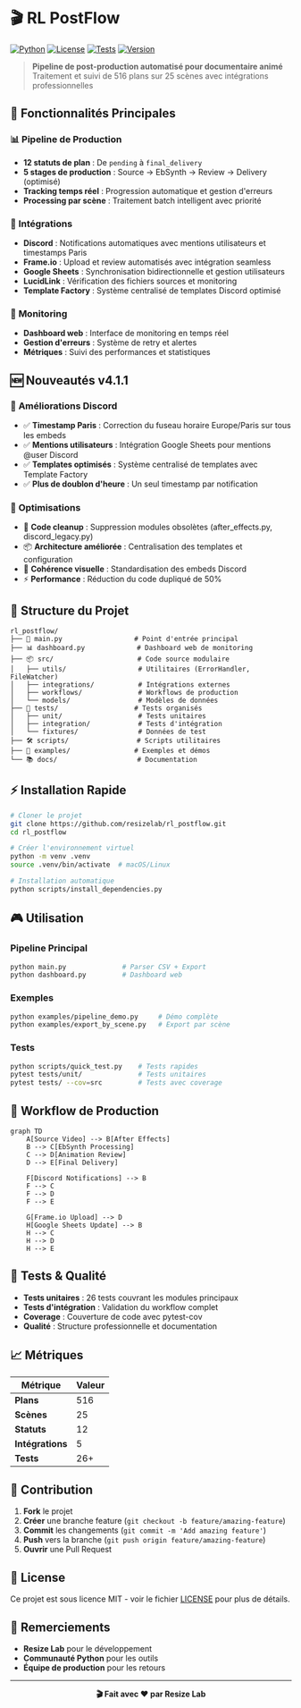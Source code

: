 # 🎬 RL PostFlow

[![Python](https://img.shields.io/badge/Python-3.11+-blue.svg)](https://python.org)
[![License](https://img.shields.io/badge/License-MIT-green.svg)](LICENSE)
[![Tests](https://img.shields.io/badge/Tests-pytest-orange.svg)](tests/)
[![Version](https://img.shields.io/badge/Version-4.1.1-red.svg)](https://github.com/resizelab/rl_postflow/releases)

> **Pipeline de post-production automatisé pour documentaire animé**  
> Traitement et suivi de 516 plans sur 25 scènes avec intégrations professionnelles

## 🚀 Fonctionnalités Principales

### 📊 **Pipeline de Production**
- **12 statuts de plan** : De `pending` à `final_delivery`
- **5 stages de production** : Source → EbSynth → Review → Delivery (optimisé)
- **Tracking temps réel** : Progression automatique et gestion d'erreurs
- **Processing par scène** : Traitement batch intelligent avec priorité

### 🔗 **Intégrations**
- **Discord** : Notifications automatiques avec mentions utilisateurs et timestamps Paris
- **Frame.io** : Upload et review automatisés avec intégration seamless
- **Google Sheets** : Synchronisation bidirectionnelle et gestion utilisateurs
- **LucidLink** : Vérification des fichiers sources et monitoring
- **Template Factory** : Système centralisé de templates Discord optimisé

### 🎯 **Monitoring**
- **Dashboard web** : Interface de monitoring en temps réel
- **Gestion d'erreurs** : Système de retry et alertes
- **Métriques** : Suivi des performances et statistiques

## 🆕 Nouveautés v4.1.1

### 🔧 **Améliorations Discord**
- ✅ **Timestamp Paris** : Correction du fuseau horaire Europe/Paris sur tous les embeds
- ✅ **Mentions utilisateurs** : Intégration Google Sheets pour mentions @user Discord
- ✅ **Templates optimisés** : Système centralisé de templates avec Template Factory
- ✅ **Plus de doublon d'heure** : Un seul timestamp par notification

### 🚀 **Optimisations**
- 🔄 **Code cleanup** : Suppression modules obsolètes (after_effects.py, discord_legacy.py)
- 📦 **Architecture améliorée** : Centralisation des templates et configuration
- 🎨 **Cohérence visuelle** : Standardisation des embeds Discord
- ⚡ **Performance** : Réduction du code dupliqué de 50%

## 📂 Structure du Projet

```
rl_postflow/
├── 🚀 main.py                  # Point d'entrée principal
├── 📊 dashboard.py             # Dashboard web de monitoring
├── 📦 src/                     # Code source modulaire
│   ├── utils/                  # Utilitaires (ErrorHandler, FileWatcher)
│   ├── integrations/           # Intégrations externes
│   ├── workflows/              # Workflows de production
│   └── models/                 # Modèles de données
├── 🧪 tests/                   # Tests organisés
│   ├── unit/                   # Tests unitaires
│   ├── integration/            # Tests d'intégration
│   └── fixtures/               # Données de test
├── 🛠️ scripts/                 # Scripts utilitaires
├── 🎨 examples/                # Exemples et démos
└── 📚 docs/                    # Documentation
```

## ⚡ Installation Rapide

```bash
# Cloner le projet
git clone https://github.com/resizelab/rl_postflow.git
cd rl_postflow

# Créer l'environnement virtuel
python -m venv .venv
source .venv/bin/activate  # macOS/Linux

# Installation automatique
python scripts/install_dependencies.py
```

## 🎮 Utilisation

### Pipeline Principal
```bash
python main.py              # Parser CSV + Export
python dashboard.py         # Dashboard web
```

### Exemples
```bash
python examples/pipeline_demo.py     # Démo complète
python examples/export_by_scene.py   # Export par scène
```

### Tests
```bash
python scripts/quick_test.py    # Tests rapides
pytest tests/unit/              # Tests unitaires
pytest tests/ --cov=src         # Tests avec coverage
```

## 🎯 Workflow de Production

```mermaid
graph TD
    A[Source Video] --> B[After Effects]
    B --> C[EbSynth Processing]
    C --> D[Animation Review]
    D --> E[Final Delivery]
    
    F[Discord Notifications] --> B
    F --> C
    F --> D
    F --> E
    
    G[Frame.io Upload] --> D
    H[Google Sheets Update] --> B
    H --> C
    H --> D
    H --> E
```

## 🧪 Tests & Qualité

- **Tests unitaires** : 26 tests couvrant les modules principaux
- **Tests d'intégration** : Validation du workflow complet
- **Coverage** : Couverture de code avec pytest-cov
- **Qualité** : Structure professionnelle et documentation

## 📈 Métriques

| Métrique | Valeur |
|----------|--------|
| **Plans** | 516 |
| **Scènes** | 25 |
| **Statuts** | 12 |
| **Intégrations** | 5 |
| **Tests** | 26+ |

## 🤝 Contribution

1. **Fork** le projet
2. **Créer** une branche feature (`git checkout -b feature/amazing-feature`)
3. **Commit** les changements (`git commit -m 'Add amazing feature'`)
4. **Push** vers la branche (`git push origin feature/amazing-feature`)
5. **Ouvrir** une Pull Request

## 📄 License

Ce projet est sous licence MIT - voir le fichier [LICENSE](LICENSE) pour plus de détails.

## 🎉 Remerciements

- **Resize Lab** pour le développement
- **Communauté Python** pour les outils
- **Équipe de production** pour les retours

---

<div align="center">
  <b>🎬 Fait avec ❤️ par Resize Lab</b>
</div>
